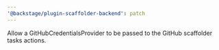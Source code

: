 ```yaml
---
'@backstage/plugin-scaffolder-backend': patch
---
```


Allow a GitHubCredentialsProvider to be passed to the GitHub scaffolder tasks actions.
